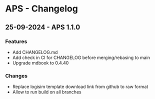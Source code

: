 # APS - Changelog

## 25-09-2024 - APS 1.1.0

### Features

- Add CHANGELOG.md
- Add check in CI for CHANGELOG before merging/rebasing to main
- Upgrade mdbook to 0.4.40

### Changes

- Replace logisim template download link from github to raw format
- Allow to run build on all branches

